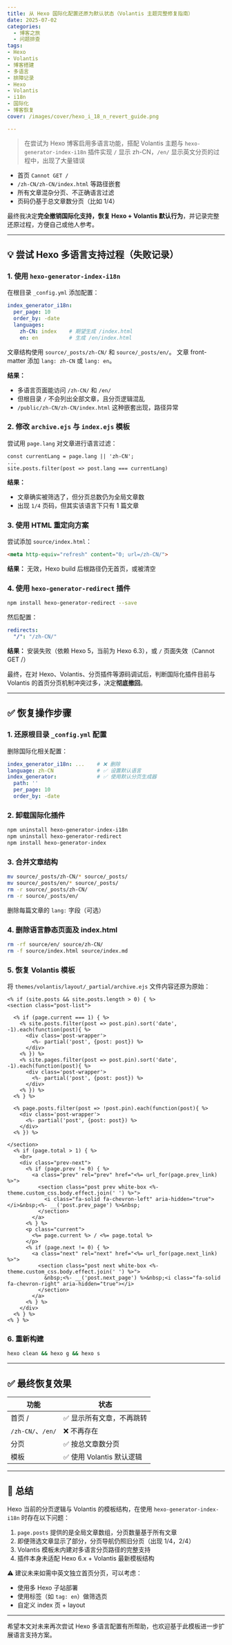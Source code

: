 ```yaml
---
title: 从 Hexo 国际化配置还原为默认状态（Volantis 主题完整修复指南）
date: 2025-07-02 
categories:
  - 博客之旅
  - 问题排查
tags:
- Hexo
- Volantis
- 博客搭建
- 多语言
- 排障记录
- Hexo
- Volantis
- i18n
- 国际化
- 博客恢复
cover: /images/cover/hexo_i_18_n_revert_guide.png

---
```


>  在尝试为 Hexo 博客启用多语言功能，搭配 Volantis 主题与 `hexo-generator-index-i18n` 插件实现 `/` 显示 zh-CN，`/en/` 显示英文分页的过程中，出现了大量错误
  - 首页 `Cannot GET /`
  - `/zh-CN/zh-CN/index.html` 等路径嵌套
  - 所有文章混杂分页、不正确语言过滤
  - 页码仍基于总文章数分页（比如 1/4）

  最终我决定**完全撤销国际化支持，恢复 Hexo + Volantis 默认行为**，并记录完整还原过程，方便自己或他人参考。

---

## 💡 尝试 Hexo 多语言支持过程（失败记录）

### 1. 使用 `hexo-generator-index-i18n`

在根目录 `_config.yml` 添加配置：

```yaml
index_generator_i18n:
  per_page: 10
  order_by: -date
  languages:
    zh-CN: index    # 期望生成 /index.html
    en: en          # 生成 /en/index.html
```

文章结构使用 `source/_posts/zh-CN/` 和 `source/_posts/en/`。 文章 front-matter 添加 `lang: zh-CN` 或 `lang: en`。

**结果：**

- 多语言页面能访问 `/zh-CN/` 和 `/en/`
- 但根目录 `/` 不会列出全部文章，且分页逻辑混乱
- `/public/zh-CN/zh-CN/index.html` 这种嵌套出现，路径异常

### 2. 修改 `archive.ejs` 与 `index.ejs` 模板

尝试用 `page.lang` 对文章进行语言过滤：

```ejs
const currentLang = page.lang || 'zh-CN';
...
site.posts.filter(post => post.lang === currentLang)
```

**结果：**

- 文章确实被筛选了，但分页总数仍为全局文章数
- 出现 `1/4` 页码，但其实该语言下只有 1 篇文章

### 3. 使用 HTML 重定向方案

尝试添加 `source/index.html`：

```html
<meta http-equiv="refresh" content="0; url=/zh-CN/">
```

**结果：** 无效，Hexo build 后根路径仍无首页，或被清空

### 4. 使用 `hexo-generator-redirect` 插件

```bash
npm install hexo-generator-redirect --save
```

然后配置：

```yaml
redirects:
  "/": "/zh-CN/"
```

**结果：** 安装失败（依赖 Hexo 5，当前为 Hexo 6.3），或 `/` 页面失效（Cannot GET /）

最终，在对 Hexo、Volantis、分页插件等源码调试后，判断国际化插件目前与 Volantis 的首页分页机制冲突过多，决定**彻底撤回**。

---

## ✅ 恢复操作步骤

### 1. 还原根目录 `_config.yml` 配置

删除国际化相关配置：

```yaml
index_generator_i18n: ...    # ❌ 删除
language: zh-CN              # ✅ 设置默认语言
index_generator:             # ✅ 使用默认分页生成器
  path: ''
  per_page: 10
  order_by: -date
```

### 2. 卸载国际化插件

```bash
npm uninstall hexo-generator-index-i18n
npm uninstall hexo-generator-redirect
npm install hexo-generator-index
```

### 3. 合并文章结构

```bash
mv source/_posts/zh-CN/* source/_posts/
mv source/_posts/en/* source/_posts/
rm -r source/_posts/zh-CN/
rm -r source/_posts/en/
```

删除每篇文章的 `lang:` 字段（可选）

### 4. 删除语言静态页面及 index.html

```bash
rm -rf source/en/ source/zh-CN/
rm -f source/index.html source/index.md
```

### 5. 恢复 Volantis 模板

将 `themes/volantis/layout/_partial/archive.ejs` 文件内容还原为原始：

```ejs
<% if (site.posts && site.posts.length > 0) { %>
<section class="post-list">

  <% if (page.current === 1) { %>
    <% site.posts.filter(post => post.pin).sort('date', -1).each(function(post){ %>
      <div class='post-wrapper'>
        <%- partial('post', {post: post}) %>
      </div>
    <% }) %>
    <% site.pages.filter(post => post.pin).sort('date', -1).each(function(post){ %>
      <div class='post-wrapper'>
        <%- partial('post', {post: post}) %>
      </div>
    <% }) %>
  <% } %>

  <% page.posts.filter(post => !post.pin).each(function(post){ %>
    <div class='post-wrapper'>
      <%- partial('post', {post: post}) %>
    </div>
  <% }) %>

</section>
  <% if (page.total > 1) { %>
    <br>
    <div class="prev-next">
      <% if (page.prev != 0) { %>
        <a class="prev" rel="prev" href="<%= url_for(page.prev_link) %>">
          <section class="post prev white-box <%- theme.custom_css.body.effect.join(' ') %>">
            <i class="fa-solid fa-chevron-left" aria-hidden="true"></i>&nbsp;<%- __('post.prev_page') %>&nbsp;
          </section>
        </a>
      <% } %>
      <p class="current">
        <%= page.current %> / <%= page.total %>
      </p>
      <% if (page.next != 0) { %>
        <a class="next" rel="next" href="<%= url_for(page.next_link) %>">
          <section class="post next white-box <%- theme.custom_css.body.effect.join(' ') %>">
            &nbsp;<%- __('post.next_page') %>&nbsp;<i class="fa-solid fa-chevron-right" aria-hidden="true"></i>
          </section>
        </a>
      <% } %>
    </div>
  <% } %>
<% } %>
```

### 6. 重新构建

```bash
hexo clean && hexo g && hexo s
```

---

## ✅ 最终恢复效果

| 功能               | 状态                 |
| ---------------- | ------------------ |
| 首页 /             | ✅ 显示所有文章，不再跳转      |
| `/zh-CN/`、`/en/` | ❌ 不再存在             |
| 分页               | ✅ 按总文章数分页          |
| 模板               | ✅ 使用 Volantis 默认逻辑 |

---

## 📌 总结

Hexo 当前的分页逻辑与 Volantis 的模板结构，在使用 `hexo-generator-index-i18n` 时存在以下问题：

1. `page.posts` 提供的是全局文章数组，分页数量基于所有文章
2. 即便筛选文章显示了部分，分页导航仍照旧分页（出现 1/4，2/4）
3. Volantis 模板未内建对多语言分页路径的完整支持
4. 插件本身未适配 Hexo 6.x + Volantis 最新模板结构

⚠️ 建议未来如需中英文独立首页分页，可以考虑：

- 使用多 Hexo 子站部署
- 使用标签（如 `tag: en`）做筛选页
- 自定义 index 页 + layout

---

希望本文对未来再次尝试 Hexo 多语言配置有所帮助，也欢迎基于此模板进一步扩展语言支持方案。

